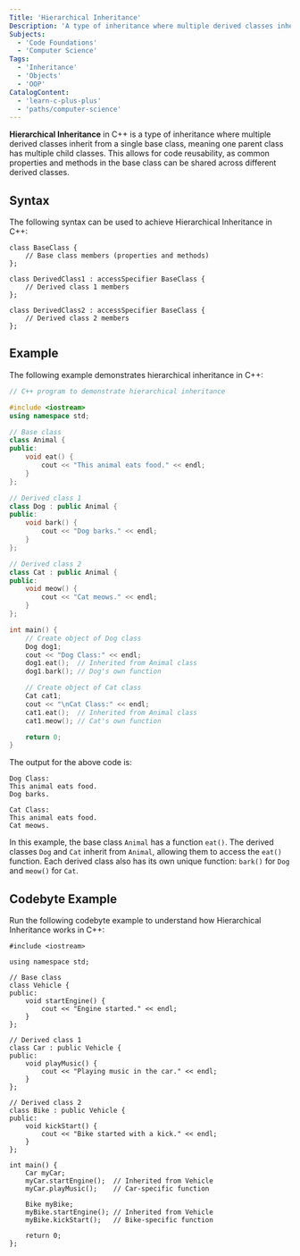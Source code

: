 ```yaml
---
Title: 'Hierarchical Inheritance'
Description: 'A type of inheritance where multiple derived classes inherit from a single base class, sharing its properties and methods.'
Subjects:
  - 'Code Foundations'
  - 'Computer Science'
Tags:
  - 'Inheritance'
  - 'Objects'
  - 'OOP'
CatalogContent: 
  - 'learn-c-plus-plus'
  - 'paths/computer-science'
---
```


**Hierarchical Inheritance** in C++ is a type of inheritance where multiple derived classes inherit from a single base class, meaning one parent class has multiple child classes. This allows for code reusability, as common properties and methods in the base class can be shared across different derived classes.

## Syntax

The following syntax can be used to achieve Hierarchical Inheritance in C++:

```pseudo
class BaseClass {
    // Base class members (properties and methods)
};

class DerivedClass1 : accessSpecifier BaseClass {
    // Derived class 1 members
};

class DerivedClass2 : accessSpecifier BaseClass {
    // Derived class 2 members
};
```

## Example

The following example demonstrates hierarchical inheritance in C++:

```cpp
// C++ program to demonstrate hierarchical inheritance

#include <iostream>
using namespace std;

// Base class
class Animal {
public:
    void eat() {
        cout << "This animal eats food." << endl;
    }
};

// Derived class 1
class Dog : public Animal {
public:
    void bark() {
        cout << "Dog barks." << endl;
    }
};

// Derived class 2
class Cat : public Animal {
public:
    void meow() {
        cout << "Cat meows." << endl;
    }
};

int main() {
    // Create object of Dog class
    Dog dog1;
    cout << "Dog Class:" << endl;
    dog1.eat();  // Inherited from Animal class
    dog1.bark(); // Dog's own function

    // Create object of Cat class
    Cat cat1;
    cout << "\nCat Class:" << endl;
    cat1.eat();  // Inherited from Animal class
    cat1.meow(); // Cat's own function

    return 0;
}
```

The output for the above code is:

```shell
Dog Class:
This animal eats food.
Dog barks.

Cat Class:
This animal eats food.
Cat meows.
```

In this example, the base class `Animal` has a function `eat()`. The derived classes `Dog` and `Cat` inherit from `Animal`, allowing them to access the `eat()` function. Each derived class also has its own unique function: `bark()` for `Dog` and `meow()` for `Cat`.


## Codebyte Example

Run the following codebyte example to understand how Hierarchical Inheritance works in C++:

```codebyte/cpp
#include <iostream>

using namespace std;

// Base class
class Vehicle {
public:
    void startEngine() {
        cout << "Engine started." << endl;
    }
};

// Derived class 1
class Car : public Vehicle {
public:
    void playMusic() {
        cout << "Playing music in the car." << endl;
    }
};

// Derived class 2
class Bike : public Vehicle {
public:
    void kickStart() {
        cout << "Bike started with a kick." << endl;
    }
};

int main() {
    Car myCar;
    myCar.startEngine();  // Inherited from Vehicle
    myCar.playMusic();    // Car-specific function

    Bike myBike;
    myBike.startEngine(); // Inherited from Vehicle
    myBike.kickStart();   // Bike-specific function

    return 0;
};
```
